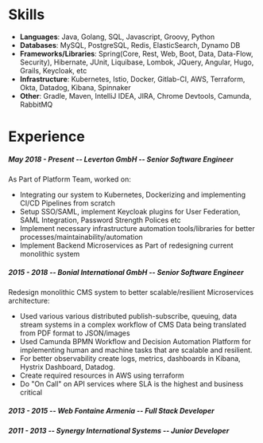 
# Skills
* __Languages__: Java, Golang, SQL, Javascript, Groovy, Python
* __Databases__: MySQL, PostgreSQL, Redis, ElasticSearch, Dynamo DB
* __Frameworks/Libraries__: Spring(Core, Rest, Web, Boot, Data, Data-Flow, Security), Hibernate, JUnit, Liquibase,
Lombok, JQuery, Angular, Hugo, Grails, Keycloak, etc
* __Infrastructure__: Kubernetes, Istio, Docker, Gitlab-CI, AWS, Terraform, Okta, Datadog, Kibana, Spinnaker
* __Other__: Gradle, Maven, IntelliJ IDEA, JIRA, Chrome Devtools, Camunda, RabbitMQ

# Experience

##### May 2018 - Present -- Leverton GmbH -- Senior Software Engineer
As Part of Platform Team, worked on:

* Integrating our system to Kubernetes, Dockerizing and implementing CI/CD Pipelines from scratch
* Setup SSO/SAML, implement Keycloak plugins for User Federation, SAML Integration, Password Strength Polices etc
* Implement necessary infrastructure automation tools/libraries for better processes/maintainability/automation 
* Implement Backend Microservices as Part of redesigning current monolithic system
 
##### 2015 - 2018 -- Bonial International GmbH -- Senior Software Engineer
Redesign monolithic CMS system to better scalable/resilient Microservices architecture:

* Used various various distributed publish-subscribe, queuing, data stream systems in a complex workflow of CMS Data 
being translated from PDF format to JSON/images
* Used Camunda BPMN Workflow and Decision Automation Platform for implementing human and machine tasks that are scalable
 and resilient.
* For better observability create logs, metrics, dashboards in Kibana, Hystrix Dashboard, Datadog. 
* Create required resources in AWS using terraform
* Do "On Call" on API services where SLA is the highest and business critical

##### 2013 - 2015 -- Web Fontaine Armenia -- Full Stack Developer
##### 2011 - 2013 -- Synergy International Systems -- Junior Developer